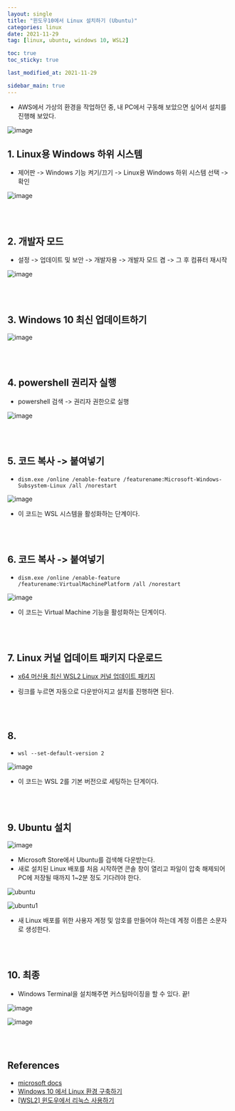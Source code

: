 ```yaml
---
layout: single
title: "윈도우10에서 Linux 설치하기 (Ubuntu)"
categories: linux
date: 2021-11-29
tag: [linux, ubuntu, windows 10, WSL2]

toc: true
toc_sticky: true

last_modified_at: 2021-11-29

sidebar_main: true
---
```


- AWS에서 가상의 환경을 작업하던 중, 내 PC에서 구동해 보았으면 싶어서 설치를 진행해 보았다.

![image](https://user-images.githubusercontent.com/78655692/143879564-f6e63337-035a-48a0-aba0-b0c658b3b4de.png)

## 1. Linux용 Windows 하위 시스템

- 제어판 -> Windows 기능 켜기/끄기 -> Linux용 Windows 하위 시스템 선택 -> 확인

![image](https://user-images.githubusercontent.com/78655692/143834886-4aa01b2c-ee7b-459a-98ee-e854b613f165.png)

<br>
<br>

## 2. 개발자 모드

- 설정 -> 업데이트 및 보안 -> 개발자용 -> 개발자 모드 켬 -> 그 후 컴퓨터 재시작

![image](https://user-images.githubusercontent.com/78655692/143835224-183bdc3c-752b-4ecd-8637-a26c01781216.png)

<br>
<br>

## 3. Windows 10 최신 업데이트하기

![image](https://user-images.githubusercontent.com/78655692/143835974-0f398f40-6f89-4138-9a44-5a8e7e6aeb3e.png)

<br>
<br>

## 4. powershell 권리자 실행

- powershell 검색 -> 권리자 권한으로 실행

![image](https://user-images.githubusercontent.com/78655692/143835471-233faab1-2dfd-4ac8-bef7-a65db6ebb1df.png)

<br>
<br>

## 5. 코드 복사 -> 붙여넣기

- `dism.exe /online /enable-feature /featurename:Microsoft-Windows-Subsystem-Linux /all /norestart`

![image](https://user-images.githubusercontent.com/78655692/143835757-843a4d19-048b-428e-be6f-1fedad631cfd.png)

- 이 코드는 WSL 시스템을 활성화하는 단계이다.

<br>
<br>

## 6. 코드 복사 -> 붙여넣기

- `dism.exe /online /enable-feature /featurename:VirtualMachinePlatform /all /norestart`

![image](https://user-images.githubusercontent.com/78655692/143836164-91bd1c3f-db2f-42f9-b9d9-41ba588ed8af.png)

- 이 코드는  Virtual Machine 기능을 활성화하는 단계이다.

<br>
<br>

## 7.  Linux 커널 업데이트 패키지 다운로드

- [x64 머신용 최신 WSL2 Linux 커널 업데이트 패키지](https://wslstorestorage.blob.core.windows.net/wslblob/wsl_update_x64.msi)

- 링크를 누르면 자동으로 다운받아지고 설치를 진행하면 된다.

<br>
<br>

## 8. 

- `wsl --set-default-version 2`

![image](https://user-images.githubusercontent.com/78655692/143836849-45502496-adf6-4789-a5f2-7fb80dedcb9f.png)

- 이 코드는 WSL 2를 기본 버전으로 세팅하는 단계이다.

<br>
<br>

## 9. Ubuntu 설치

![image](https://user-images.githubusercontent.com/78655692/143836968-6fc9b49c-c69d-450a-8c41-c147c07ad03e.png)

- Microsoft Store에서 Ubuntu를 검색해 다운받는다.
- 새로 설치된 Linux 배포를 처음 시작하면 콘솔 창이 열리고 파일이 압축 해제되어 PC에 저장될 때까지 1~2분 정도 기다려야 한다.

![ubuntu](https://user-images.githubusercontent.com/78655692/143837239-a2336772-fe3d-452f-bb12-57e872cab988.png)

![ubuntu1](https://user-images.githubusercontent.com/78655692/143837290-e5babcfa-6340-491c-88bb-1f46ffeb4fe1.png)

- 새 Linux 배포를 위한 사용자 계정 및 암호를 만들어야 하는데 계정 이름은 소문자로 생성한다.

<br>
<br>

## 10. 최종

- Windows Terminal을 설치해주면 커스텀마이징을 할 수 있다. 끝!

![image](https://user-images.githubusercontent.com/78655692/143837531-40e5d018-ccf8-4fa4-b63f-beda5eb4e800.png)

![image](https://user-images.githubusercontent.com/78655692/143837437-b1ceb809-ce61-4d64-9379-b4cd4749759b.png)

<br>
<br>

## References

- [microsoft docs](https://docs.microsoft.com/ko-kr/windows/wsl/install-manual)
- [Windows 10 에서 Linux 환경 구축하기](https://knackin.tistory.com/1)
- [[WSL2] 윈도우에서 리눅스 사용하기](https://blog.naver.com/PostView.naver?blogId=skyshin0304&logNo=222079393598&redirect=Dlog&widgetTypeCall=true&directAccess=false)










